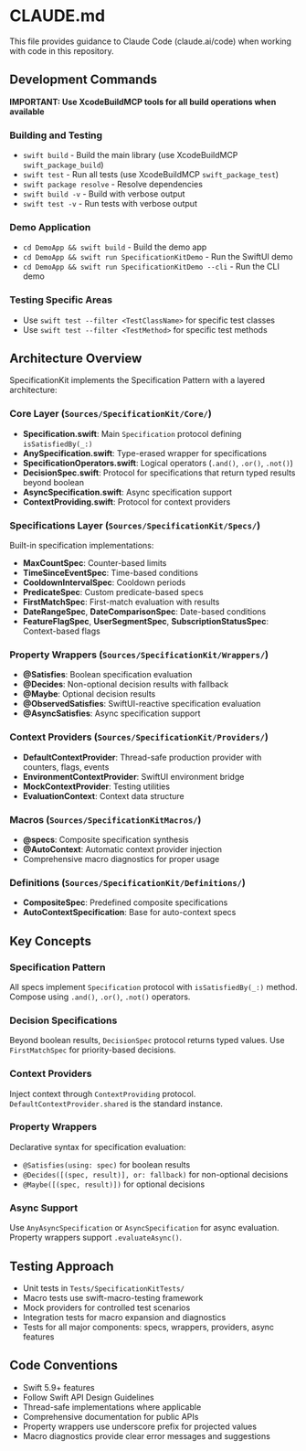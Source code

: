 # CLAUDE.md

This file provides guidance to Claude Code (claude.ai/code) when working with code in this repository.

## Development Commands

**IMPORTANT: Use XcodeBuildMCP tools for all build operations when available**

### Building and Testing
- `swift build` - Build the main library (use XcodeBuildMCP `swift_package_build`)
- `swift test` - Run all tests (use XcodeBuildMCP `swift_package_test`)
- `swift package resolve` - Resolve dependencies
- `swift build -v` - Build with verbose output
- `swift test -v` - Run tests with verbose output

### Demo Application
- `cd DemoApp && swift build` - Build the demo app
- `cd DemoApp && swift run SpecificationKitDemo` - Run the SwiftUI demo
- `cd DemoApp && swift run SpecificationKitDemo --cli` - Run the CLI demo

### Testing Specific Areas
- Use `swift test --filter <TestClassName>` for specific test classes
- Use `swift test --filter <TestMethod>` for specific test methods

## Architecture Overview

SpecificationKit implements the Specification Pattern with a layered architecture:

### Core Layer (`Sources/SpecificationKit/Core/`)
- **Specification.swift**: Main `Specification` protocol defining `isSatisfiedBy(_:)`
- **AnySpecification.swift**: Type-erased wrapper for specifications
- **SpecificationOperators.swift**: Logical operators (`.and()`, `.or()`, `.not()`)
- **DecisionSpec.swift**: Protocol for specifications that return typed results beyond boolean
- **AsyncSpecification.swift**: Async specification support
- **ContextProviding.swift**: Protocol for context providers

### Specifications Layer (`Sources/SpecificationKit/Specs/`)
Built-in specification implementations:
- **MaxCountSpec**: Counter-based limits
- **TimeSinceEventSpec**: Time-based conditions
- **CooldownIntervalSpec**: Cooldown periods
- **PredicateSpec**: Custom predicate-based specs
- **FirstMatchSpec**: First-match evaluation with results
- **DateRangeSpec**, **DateComparisonSpec**: Date-based conditions
- **FeatureFlagSpec**, **UserSegmentSpec**, **SubscriptionStatusSpec**: Context-based flags

### Property Wrappers (`Sources/SpecificationKit/Wrappers/`)
- **@Satisfies**: Boolean specification evaluation
- **@Decides**: Non-optional decision results with fallback
- **@Maybe**: Optional decision results
- **@ObservedSatisfies**: SwiftUI-reactive specification evaluation
- **@AsyncSatisfies**: Async specification support

### Context Providers (`Sources/SpecificationKit/Providers/`)
- **DefaultContextProvider**: Thread-safe production provider with counters, flags, events
- **EnvironmentContextProvider**: SwiftUI environment bridge
- **MockContextProvider**: Testing utilities
- **EvaluationContext**: Context data structure

### Macros (`Sources/SpecificationKitMacros/`)
- **@specs**: Composite specification synthesis
- **@AutoContext**: Automatic context provider injection
- Comprehensive macro diagnostics for proper usage

### Definitions (`Sources/SpecificationKit/Definitions/`)
- **CompositeSpec**: Predefined composite specifications
- **AutoContextSpecification**: Base for auto-context specs

## Key Concepts

### Specification Pattern
All specs implement `Specification` protocol with `isSatisfiedBy(_:)` method. Compose using `.and()`, `.or()`, `.not()` operators.

### Decision Specifications
Beyond boolean results, `DecisionSpec` protocol returns typed values. Use `FirstMatchSpec` for priority-based decisions.

### Context Providers
Inject context through `ContextProviding` protocol. `DefaultContextProvider.shared` is the standard instance.

### Property Wrappers
Declarative syntax for specification evaluation:
- `@Satisfies(using: spec)` for boolean results
- `@Decides([(spec, result)], or: fallback)` for non-optional decisions
- `@Maybe([(spec, result)])` for optional decisions

### Async Support
Use `AnyAsyncSpecification` or `AsyncSpecification` for async evaluation. Property wrappers support `.evaluateAsync()`.

## Testing Approach

- Unit tests in `Tests/SpecificationKitTests/`
- Macro tests use swift-macro-testing framework
- Mock providers for controlled test scenarios
- Integration tests for macro expansion and diagnostics
- Tests for all major components: specs, wrappers, providers, async features

## Code Conventions

- Swift 5.9+ features
- Follow Swift API Design Guidelines
- Thread-safe implementations where applicable
- Comprehensive documentation for public APIs
- Property wrappers use underscore prefix for projected values
- Macro diagnostics provide clear error messages and suggestions